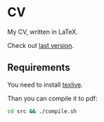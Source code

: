 # CV

My CV, written in LaTeX.

Check out [last version](https://github.com/fulstaph/cv/releases).

## Requirements
You need to install [texlive](https://wiki.archlinux.org/title/TeX_Live).

Than you can compile it to pdf:
```bash
cd src && ./compile.sh
```

